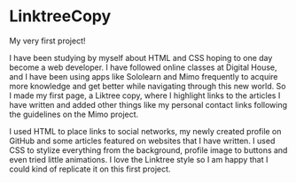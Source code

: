 # LinktreeCopy
My very first project!

I have been studying by myself about HTML and CSS hoping to one day become a web developer. I have followed online classes at Digital House, and I have been using apps like Sololearn and Mimo frequently to acquire more knowledge and get better while navigating through this new world. So I made my first page, a Liktree copy, where I highlight links to the articles I have written and added other things like my personal contact links following the guidelines on the Mimo project.

I used HTML to place links to social networks, my newly created profile on GitHub and some articles featured on websites that I have written. I used CSS to stylize everything from the background, profile image to buttons and even tried little animations. I love the Linktree style so I am happy that I could  kind of replicate it on this first project.
